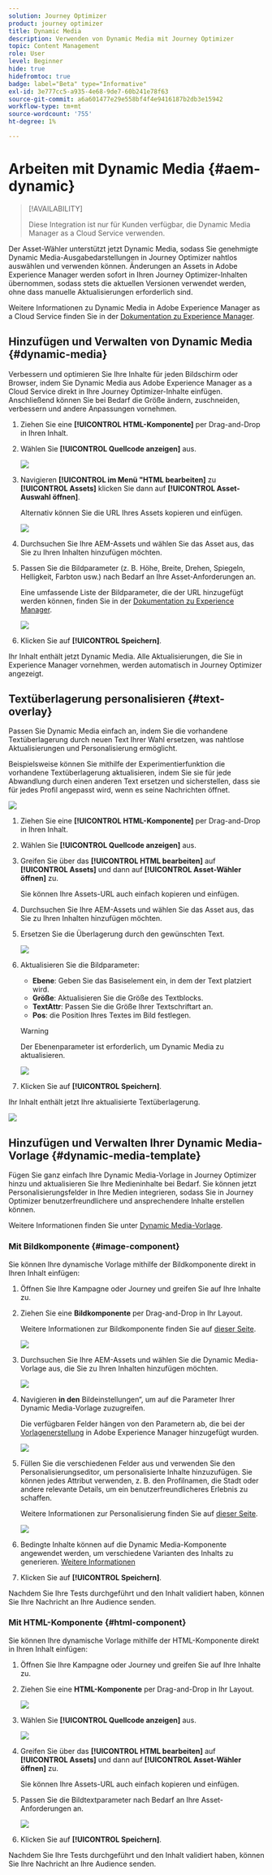 ```yaml
---
solution: Journey Optimizer
product: journey optimizer
title: Dynamic Media
description: Verwenden von Dynamic Media mit Journey Optimizer
topic: Content Management
role: User
level: Beginner
hide: true
hidefromtoc: true
badge: label="Beta" type="Informative"
exl-id: 3e777cc5-a935-4e68-9de7-60b241e78f63
source-git-commit: a6a601477e29e558bf4f4e9416187b2db3e15942
workflow-type: tm+mt
source-wordcount: '755'
ht-degree: 1%

---
```


# Arbeiten mit Dynamic Media {#aem-dynamic}

>[!AVAILABILITY]
>
>Diese Integration ist nur für Kunden verfügbar, die Dynamic Media Manager as a Cloud Service verwenden.

Der Asset-Wähler unterstützt jetzt Dynamic Media, sodass Sie genehmigte Dynamic Media-Ausgabedarstellungen in Journey Optimizer nahtlos auswählen und verwenden können. Änderungen an Assets in Adobe Experience Manager werden sofort in Ihren Journey Optimizer-Inhalten übernommen, sodass stets die aktuellen Versionen verwendet werden, ohne dass manuelle Aktualisierungen erforderlich sind.

Weitere Informationen zu Dynamic Media in Adobe Experience Manager as a Cloud Service finden Sie in der [Dokumentation zu Experience Manager](https://experienceleague.adobe.com/en/docs/experience-manager-cloud-service/content/assets/dynamicmedia/dynamic-media).

## Hinzufügen und Verwalten von Dynamic Media {#dynamic-media}

Verbessern und optimieren Sie Ihre Inhalte für jeden Bildschirm oder Browser, indem Sie Dynamic Media aus Adobe Experience Manager as a Cloud Service direkt in Ihre Journey Optimizer-Inhalte einfügen.  Anschließend können Sie bei Bedarf die Größe ändern, zuschneiden, verbessern und andere Anpassungen vornehmen.

1. Ziehen Sie eine **[!UICONTROL HTML-Komponente]** per Drag-and-Drop in Ihren Inhalt.

1. Wählen Sie **[!UICONTROL Quellcode anzeigen]** aus.

   ![](assets/dynamic-media-1.png)

1. Navigieren **[!UICONTROL im Menü &quot;HTML bearbeiten]** zu **[!UICONTROL Assets]** klicken Sie dann auf **[!UICONTROL Asset-Auswahl öffnen]**.

   Alternativ können Sie die URL Ihres Assets kopieren und einfügen.

   ![](assets/dynamic-media-2.png)

1. Durchsuchen Sie Ihre AEM-Assets und wählen Sie das Asset aus, das Sie zu Ihren Inhalten hinzufügen möchten.

1. Passen Sie die Bildparameter (z. B. Höhe, Breite, Drehen, Spiegeln, Helligkeit, Farbton usw.) nach Bedarf an Ihre Asset-Anforderungen an.

   Eine umfassende Liste der Bildparameter, die der URL hinzugefügt werden können, finden Sie in der [Dokumentation zu Experience Manager](https://experienceleague.adobe.com/en/docs/dynamic-media-developer-resources/image-serving-api/image-serving-api/http-protocol-reference/command-reference/c-command-reference).

   ![](assets/dynamic-media-3.png)

1. Klicken Sie auf **[!UICONTROL Speichern]**.

Ihr Inhalt enthält jetzt Dynamic Media. Alle Aktualisierungen, die Sie in Experience Manager vornehmen, werden automatisch in Journey Optimizer angezeigt.

## Textüberlagerung personalisieren {#text-overlay}

Passen Sie Dynamic Media einfach an, indem Sie die vorhandene Textüberlagerung durch neuen Text Ihrer Wahl ersetzen, was nahtlose Aktualisierungen und Personalisierung ermöglicht.

Beispielsweise können Sie mithilfe der Experimentierfunktion die vorhandene Textüberlagerung aktualisieren, indem Sie sie für jede Abwandlung durch einen anderen Text ersetzen und sicherstellen, dass sie für jedes Profil angepasst wird, wenn es seine Nachrichten öffnet.

![](assets/dynamic-media-layout-1.png)

1. Ziehen Sie eine **[!UICONTROL HTML-Komponente]** per Drag-and-Drop in Ihren Inhalt.

1. Wählen Sie **[!UICONTROL Quellcode anzeigen]** aus.

1. Greifen Sie über das **[!UICONTROL HTML bearbeiten]** auf **[!UICONTROL Assets]** und dann auf **[!UICONTROL Asset-Wähler öffnen]** zu.

   Sie können Ihre Assets-URL auch einfach kopieren und einfügen.

1. Durchsuchen Sie Ihre AEM-Assets und wählen Sie das Asset aus, das Sie zu Ihren Inhalten hinzufügen möchten.

1. Ersetzen Sie die Überlagerung durch den gewünschten Text.

   ![](assets/do-not-localize/dynamic_media_layout.gif)

1. Aktualisieren Sie die Bildparameter:

   * **Ebene**: Geben Sie das Basiselement ein, in dem der Text platziert wird.
   * **Größe**: Aktualisieren Sie die Größe des Textblocks.
   * **TextAttr**: Passen Sie die Größe Ihrer Textschriftart an.
   * **Pos**: die Position Ihres Textes im Bild festlegen.

   >[!WARNING]
   >
   >Der Ebenenparameter ist erforderlich, um Dynamic Media zu aktualisieren.

   ![](assets/dynamic-media-layout-2.png)

1. Klicken Sie auf **[!UICONTROL Speichern]**.

Ihr Inhalt enthält jetzt Ihre aktualisierte Textüberlagerung.

![](assets/dynamic-media-layout-3.png)

## Hinzufügen und Verwalten Ihrer Dynamic Media-Vorlage {#dynamic-media-template}

Fügen Sie ganz einfach Ihre Dynamic Media-Vorlage in Journey Optimizer hinzu und aktualisieren Sie Ihre Medieninhalte bei Bedarf. Sie können jetzt Personalisierungsfelder in Ihre Medien integrieren, sodass Sie in Journey Optimizer benutzerfreundlichere und ansprechendere Inhalte erstellen können.

Weitere Informationen finden Sie unter [Dynamic Media-Vorlage](https://experienceleague.adobe.com/en/docs/dynamic-media-classic/using/template-basics/quick-start-template-basics).

### Mit Bildkomponente {#image-component}

Sie können Ihre dynamische Vorlage mithilfe der Bildkomponente direkt in Ihren Inhalt einfügen:

1. Öffnen Sie Ihre Kampagne oder Journey und greifen Sie auf Ihre Inhalte zu.

1. Ziehen Sie eine **Bildkomponente** per Drag-and-Drop in Ihr Layout.

   Weitere Informationen zur Bildkomponente finden Sie auf [dieser Seite](../email/content-components.md).

   ![](assets/dynamic-media-template-1.png)

1. Durchsuchen Sie Ihre AEM-Assets und wählen Sie die Dynamic Media-Vorlage aus, die Sie zu Ihren Inhalten hinzufügen möchten.

   ![](assets/dynamic-media-template-2.png)

1. Navigieren **in den** Bildeinstellungen“, um auf die Parameter Ihrer Dynamic Media-Vorlage zuzugreifen.

   Die verfügbaren Felder hängen von den Parametern ab, die bei der [Vorlagenerstellung](https://experienceleague.adobe.com/en/docs/dynamic-media-classic/using/template-basics/creating-template-parameters#creating_template_parameters) in Adobe Experience Manager hinzugefügt wurden.

   ![](assets/dynamic-media-template-3.png)

1. Füllen Sie die verschiedenen Felder aus und verwenden Sie den Personalisierungseditor, um personalisierte Inhalte hinzuzufügen. Sie können jedes Attribut verwenden, z. B. den Profilnamen, die Stadt oder andere relevante Details, um ein benutzerfreundlicheres Erlebnis zu schaffen.

   Weitere Informationen zur Personalisierung finden Sie auf [dieser Seite](../personalization/personalize.md).

   ![](assets/do-not-localize/dynamic_media_template.gif)

1. Bedingte Inhalte können auf die Dynamic Media-Komponente angewendet werden, um verschiedene Varianten des Inhalts zu generieren. [Weitere Informationen](../personalization/dynamic-content.md)

1. Klicken Sie auf **[!UICONTROL Speichern]**.

Nachdem Sie Ihre Tests durchgeführt und den Inhalt validiert haben, können Sie Ihre Nachricht an Ihre Audience senden.

### Mit HTML-Komponente {#html-component}

Sie können Ihre dynamische Vorlage mithilfe der HTML-Komponente direkt in Ihren Inhalt einfügen:

1. Öffnen Sie Ihre Kampagne oder Journey und greifen Sie auf Ihre Inhalte zu.

1. Ziehen Sie eine **HTML-Komponente** per Drag-and-Drop in Ihr Layout.

   ![](assets/dynamic-media-template-4.png)

1. Wählen Sie **[!UICONTROL Quellcode anzeigen]** aus.

   ![](assets/dynamic-media-template-5.png)

1. Greifen Sie über das **[!UICONTROL HTML bearbeiten]** auf **[!UICONTROL Assets]** und dann auf **[!UICONTROL Asset-Wähler öffnen]** zu.

   Sie können Ihre Assets-URL auch einfach kopieren und einfügen.

1. Passen Sie die Bildtextparameter nach Bedarf an Ihre Asset-Anforderungen an.

   ![](assets/do-not-localize/dynamic_media_template_html.gif)

1. Klicken Sie auf **[!UICONTROL Speichern]**.

Nachdem Sie Ihre Tests durchgeführt und den Inhalt validiert haben, können Sie Ihre Nachricht an Ihre Audience senden.

<!--
## Personalization with Text Overlay

Easily customize any dynamic media by replacing the existing text overlay with new text of your choice, allowing for seamless updates and personalization.

In this example, our goal is to update the existing text overlay by replacing it with a new validity date and adding a personalization block, ensuring it is customized for each profile when they open their messages.

1. Drag and drop an **[!UICONTROL HTML component]** into your content.

1. Select **[!UICONTROL Show the source code]**.

1. From the **[!UICONTROL Edit HTML]** menu, access **[!UICONTROL Assets]** then **[!UICONTROL Open asset selector]**.

    You can also simply copy and paste your assets URL.

1. Browse through your AEM assets and select the one you want to add to your content.

1. Replace the overlay with the desired text.

    Here we change the validity date from 31st December 2024 to the 1st July 2025.

1. Add the required personalization fields to your image.

1. Click **[!UICONTROL Save]**.

Your content now includes your updated text overlay and personalization.

## Add Dynamic media conditional content

Enable conditional content in your dynamic media to better target your audience and deliver a more personalized experience.

1. Drag and drop an **[!UICONTROL HTML component]** into your content.

1. Select **[!UICONTROL Show the source code]**.

1. From the **[!UICONTROL Edit HTML]** menu, access **[!UICONTROL Assets]** then **[!UICONTROL Open asset selector]**.

    You can also simply copy and paste your assets URL.

1. Browse through your AEM assets and select the one you want to add to your content.

1. Once your dynamic media is inserted to your content, select **[!UICONTROL Enable conditional]** content from your HTML component toolbar to create your different user experiences. 

1. From the Variant - 1, click **[!UICONTROL Select condition]** to fine tune your audience.

1. Choose your condition or create a new one if needed and click **[!UICONTROL Select]**.

    [Learn more on conditions](../personalization/create-conditions.md)

1. Select your **[!UICONTROL Component]** and access the **[!UICONTROL Settings]** menu.

1. In the **[!UICONTROL Custom Attributes]** menu, populate the Dynamic Media text and personalization fields to customize the content for your audience.

-->
